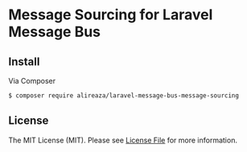 # Message Sourcing for Laravel Message Bus


## Install

Via Composer
```bash
$ composer require alireaza/laravel-message-bus-message-sourcing
```


## License

The MIT License (MIT). Please see [License File](LICENSE) for more information.
